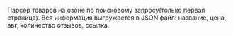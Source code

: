 Парсер товаров на озоне по поисковому запросу(только первая страница). Вся информация выгружается в JSON файл: название, цена, авг, количество отзывов, ссылка. 
